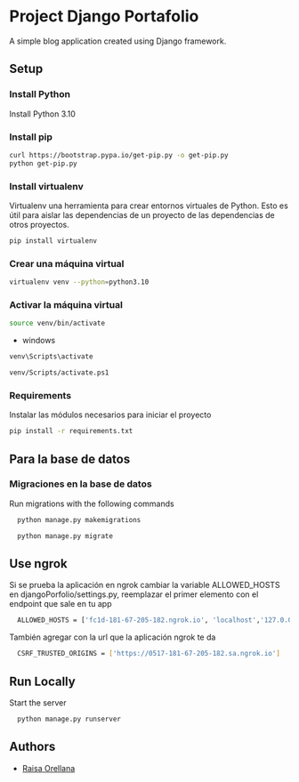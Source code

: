 
# Project Django Portafolio

A simple blog application created using Django framework.

## Setup


### Install Python

Install Python 3.10

### Install pip

```bash
curl https://bootstrap.pypa.io/get-pip.py -o get-pip.py
python get-pip.py
```

### Install virtualenv

Virtualenv una herramienta para crear entornos virtuales de Python. Esto es útil para aislar las dependencias de un proyecto de las dependencias de otros proyectos.

```bash
pip install virtualenv
```

### Crear una máquina virtual

```bash
virtualenv venv --python=python3.10
```

### Activar la máquina virtual

```bash
source venv/bin/activate
```

- windows

```bash
venv\Scripts\activate

venv/Scripts/activate.ps1
```

### Requirements

Instalar las módulos necesarios para iniciar el proyecto
```bash
pip install -r requirements.txt
```
    
## Para la base de datos

### Migraciones en la base de datos

Run migrations with the following commands

```bash
  python manage.py makemigrations
```

```bash
  python manage.py migrate
```
## Use ngrok
Si se prueba la aplicación en ngrok cambiar la variable ALLOWED_HOSTS en  djangoPorfolio/settings.py, reemplazar el primer elemento con el endpoint que sale en tu app
```bash
  ALLOWED_HOSTS = ['fc1d-181-67-205-182.ngrok.io', 'localhost','127.0.0.1']
```
También agregar con la url que la aplicación ngrok te da
```bash
  CSRF_TRUSTED_ORIGINS = ['https://0517-181-67-205-182.sa.ngrok.io']
```
## Run Locally

Start the server

```bash
  python manage.py runserver
```
## Authors

- [Raisa Orellana](https://github.com/Raisa320)


